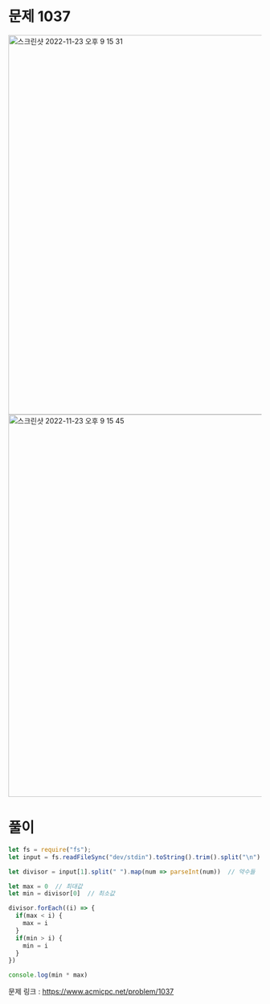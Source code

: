 # 문제 1037

<img width="754" alt="스크린샷 2022-11-23 오후 9 15 31" src="https://user-images.githubusercontent.com/103481518/203544688-06503c6f-216f-4c2b-9ab4-b268494148ca.png">
<img width="760" alt="스크린샷 2022-11-23 오후 9 15 45" src="https://user-images.githubusercontent.com/103481518/203544696-8ae7ebff-92f1-4dc9-b7c0-a4c7395434b1.png">



# 풀이

```javascript
let fs = require("fs");
let input = fs.readFileSync("dev/stdin").toString().trim().split("\n")

let divisor = input[1].split(" ").map(num => parseInt(num))  // 약수들

let max = 0  // 최대값
let min = divisor[0]  // 최소값

divisor.forEach((i) => {
  if(max < i) {
    max = i
  }
  if(min > i) {
    min = i
  }
})

console.log(min * max)
```

문제 링크 : https://www.acmicpc.net/problem/1037
